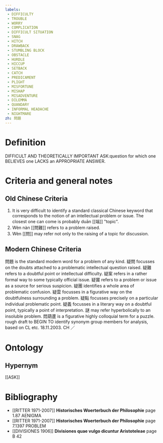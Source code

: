 ```yaml
---
labels: 
 - DIFFICULTY
 - TROUBLE
 - WORRY
 - COMPLICATION
 - DIFFICULT SITUATION
 - SNAG
 - HITCH
 - DRAWBACK
 - STUMBLING BLOCK
 - OBSTACLE
 - HURDLE
 - HICCUP
 - SETBACK
 - CATCH
 - PREDICAMENT
 - PLIGHT
 - MISFORTUNE
 - MISHAP
 - MISADVENTURE
 - DILEMMA
 - QUANDARY
 - INFORMAL HEADACHE
 - NIGHTMARE
zh: 問題
---
```


# Definition
DIFFICULT AND THEORETICALLY IMPORTANT ASK:question for which one BELIEVES one LACKS an APPROPRIATE ANSWER.
# Criteria and general notes
## Old Chinese Criteria
1. It is very difficult to identify a standard classical Chinese keyword that corresponds to the notion of an intellectual problem or issue. The closest one can come is probably duān [[端]] "topic".
2. Wèn nàn [[問難]] refers to a problem raised.
3. Wèn [[問]] may refer not only to the raising of a topic for discussion.
## Modern Chinese Criteria
問題 is the standard modern word for a problem of any kind.
疑問 focusses on the doubts attached to a problematic intellectual question raised.
疑難 refers to a doubtful point or intellectual difficulty.
疑案 refers in a rather formal way to some typically official issue.
疑竇 refers to a problem or issue as a source for serious suspicion.
疑團 identifies a whole area of problematic confusion.
疑雲 focusses in a figurative way on the doubtfulness surrounding a problem.
疑點 focusses precisely on a particular individual problematic point.
疑義 focusses in a literary way on a doubtful point, typically a point of interpretation.
謎 may refer hyperbolically to an insoluble problem.
悶葫蘆 is a figurative highly colloquial term for a puzzle.
rough draft to BEGIN TO identify synonym group members for analysis, based on CL etc. 18.11.2003. CH ／
# Ontology

## Hypernym
[[ASK]]
# Bibliography
- [[RITTER 1971-2007]]
**Historisches Woerterbuch der Philosophie** page 1.87
AENIGMA
- [[RITTER 1971-2007]]
**Historisches Woerterbuch der Philosophie** page 7.1397
PROBLEM
- [[DIVISIONES 1906]]
**Divisiones quae vulgo dicuntur Aristoteleae** page B 42
